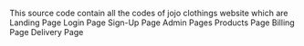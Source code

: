 This source code contain all the codes of jojo clothings website which are
Landing Page
Login Page
Sign-Up Page
Admin Pages
Products Page
Billing Page
Delivery Page
